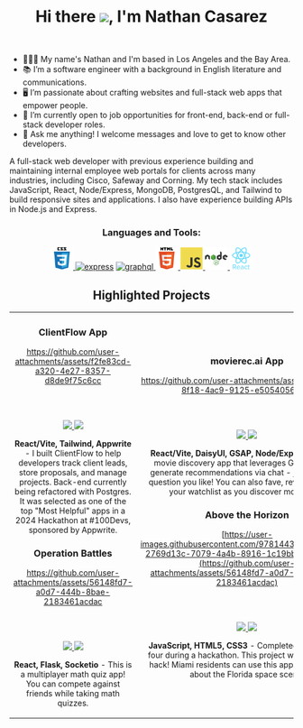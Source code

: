 <!-- ![Blue Peach Watch Movie and Chill Twitter Banner (3)](https://user-images.githubusercontent.com/97814431/168457214-e9e85f76-04b1-4c2d-892f-b72bfdf635a6.png) -->

<h1 align="center">Hi there <img src="https://github.com/sudnyeshtalekar/sudnyeshtalekar/blob/master/Assets/Hi.gif" width="40px">, I'm Nathan Casarez</h1>

&nbsp;&nbsp;&nbsp;&nbsp;&nbsp;&nbsp;&nbsp;&nbsp;&nbsp;&nbsp;&nbsp;&nbsp;&nbsp;&nbsp;&nbsp;&nbsp;&nbsp;&nbsp;&nbsp;&nbsp;&nbsp;&nbsp;&nbsp;&nbsp;&nbsp;&nbsp;&nbsp;&nbsp;&nbsp;&nbsp;&nbsp;&nbsp;&nbsp;&nbsp;&nbsp;&nbsp;&nbsp;&nbsp;&nbsp;&nbsp;&nbsp;&nbsp;&nbsp;&nbsp;&nbsp;&nbsp;&nbsp;&nbsp;&nbsp;&nbsp;&nbsp;&nbsp;&nbsp;&nbsp;&nbsp;&nbsp;&nbsp;&nbsp;&nbsp; <b align="center"></b> <br>

- 👨🏻‍💻 My name's Nathan and I'm based in Los Angeles and the Bay Area.
- 📚 I’m a software engineer with a background in English literature and communications.
- 🖥️ I’m passionate about crafting websites and full-stack web apps that empower people.
- 👯 I’m currently open to job opportunities for front-end, back-end or full-stack developer roles.
- 💬 Ask me anything! I welcome messages and love to get to know other developers. 

<p>A full-stack web developer with previous experience building and maintaining internal employee web portals for clients across many industries, including Cisco, Safeway and Corning. My tech stack includes JavaScript, React, Node/Express, MongoDB, PostgresQL, and Tailwind to build responsive sites and applications. I also have experience building APIs in Node.js and Express.
</ p>

<h3 align="center">Languages and Tools:</h3>
<p align="center"> <a href="https://www.w3schools.com/css/" target="_blank" rel="noreferrer"> <img src="https://raw.githubusercontent.com/devicons/devicon/master/icons/css3/css3-original-wordmark.svg" alt="css3" width="40" height="40"/> </a> <a href="https://expressjs.com" target="_blank" rel="noreferrer"> <img src="https://user-images.githubusercontent.com/97814431/170081210-73593c53-48ce-4ad1-bd96-d370c124cc2c.png" alt="express" width="90" height="40"/></a> <a href="https://graphql.org" target="_blank" rel="noreferrer"> <img src="https://www.vectorlogo.zone/logos/graphql/graphql-icon.svg" alt="graphql" width="40" height="40"/> </a> <a href="https://www.w3.org/html/" target="_blank" rel="noreferrer"> <img src="https://raw.githubusercontent.com/devicons/devicon/master/icons/html5/html5-original-wordmark.svg" alt="html5" width="40" height="40"/> </a> <a href="https://developer.mozilla.org/en-US/docs/Web/JavaScript" target="_blank" rel="noreferrer"> <img src="https://raw.githubusercontent.com/devicons/devicon/master/icons/javascript/javascript-original.svg" alt="javascript" width="40" height="40"/> </a> <a href="https://nodejs.org" target="_blank" rel="noreferrer"> <img src="https://raw.githubusercontent.com/devicons/devicon/master/icons/nodejs/nodejs-original-wordmark.svg" alt="nodejs" width="40" height="40"/> </a> <a href="https://reactjs.org/" target="_blank" rel="noreferrer"> <img src="https://raw.githubusercontent.com/devicons/devicon/master/icons/react/react-original-wordmark.svg" alt="react" width="40" height="40"/> </a> </p>

<h2 align="center">Highlighted Projects </h2>
<div align="center">
<table>
<tr>
<td width="50%">
<h3 align="center" color="white">ClientFlow App</h2>
<div align="center" >  
<a href='https://animal-crossing-app.netlify.app/'> 
</a>
  



https://github.com/user-attachments/assets/f2fe83cd-a320-4e27-8357-d8de9f75c6cc






<br>
<br>
<p>
  <a href="https://github.com/leahthompson01/ACNH-Generator" target="_blank">
  
<img src="https://img.shields.io/badge/Code-black?style=for-the-badge&logo=github"/>
    
<a href="https://animal-crossing-app.netlify.app/" target="_blank">
<img src="https://img.shields.io/badge/-website-green?style=for-the-badge&color=cb7e67"/>
</a>
</p>
<p><strong>React/Vite, Tailwind, Appwrite</strong> - I built ClientFlow to help developers track client leads, store proposals, and manage projects. Back-end currently being refactored with Postgres. It was selected as one of the top "Most Helpful" apps in a 2024 Hackathon at #100Devs, sponsored by Appwrite.</p>
</div>

  <h3 align="center" color="white">Operation Battles</h2>
<div align="center" >  
<a href='https://github.com/leahthompson01/MathApp'> 
</a>
  
https://github.com/user-attachments/assets/56148fd7-a0d7-444b-8bae-2183461acdac


  
<br>
<br>
<p>
  <a href="https://github.com/leahthompson01/FlaskMathAPI" target="_blank">
  
<img src="https://img.shields.io/badge/Code-black?style=for-the-badge&logo=github"/>
    
<a href="https://github.com/leahthompson01/MathApp" target="_blank">
<img src="https://img.shields.io/badge/-website-green?style=for-the-badge&color=cb7e67"/>
</a>
</p>
<p><strong>React, Flask, Socketio</strong> - This is a multiplayer math quiz app! You can compete against friends while taking math quizzes.</p>
</div>
</td>
<td width="50%">
<h3 align="center" color="white">movierec.ai App</h2>
<div align="center" >  
<a href='https://capital-hack.netlify.app/'>
</a>
 
https://github.com/user-attachments/assets/63196f9a-8f18-4ac9-9125-e5054056abf7
  
<br>
<br>
<p>
<a href="https://github.com/raissa-k/TECHTOGETHER-HACK" target="_blank">
<img src="https://img.shields.io/badge/Code-black?style=for-the-badge&logo=github"/>
</a>  
<a href="https://capital-hack.netlify.app/" target="_blank">
<img src="https://img.shields.io/badge/-website-green?style=for-the-badge&color=cb7e67"/>
</a>
</p>
<p><strong>React/Vite, DaisyUI, GSAP, Node/Express</strong> - This is movie discovery app that leverages Groq AI API to generate recommendations via chat - just ask it any question you like! You can also fave, review or add to your watchlist as you discover more titles.</p>
  <h3 align="center" color="white">Above the Horizon</h2>
<div align="center" >  
<a href='https://leahthompson01.github.io/UpdatedSpace/index.html'>
</a>
 
[https://user-images.githubusercontent.com/97814431/168461352-2769d13c-7079-4a4b-8916-1c19bb1b5243.mp4](https://github.com/user-attachments/assets/56148fd7-a0d7-444b-8bae-2183461acdac)
  
<br>
<br>
<p>
<a href="https://github.com/leahthompson01/UpdatedSpace" target="_blank">
<img src="https://img.shields.io/badge/Code-black?style=for-the-badge&logo=github"/>
</a>  
<a href="https://leahthompson01.github.io/UpdatedSpace/index.html" target="_blank">
<img src="https://img.shields.io/badge/-website-green?style=for-the-badge&color=cb7e67"/>
</a>
</p>
<p><strong>JavaScript, HTML5, CSS3</strong> - Completed as a team of four during a hackathon. This project won best space hack! Miami residents can use this app to learn more about the Florida space scene.</p>
</div>
</table>
